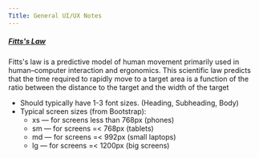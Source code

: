 ```yaml
---
Title: General UI/UX Notes
---
```


##### [Fitts's Law](https://en.wikipedia.org/wiki/Fitts%27s_law)

Fitts's law is a predictive model of human movement primarily used in human–computer interaction and ergonomics. This scientific law predicts that the time required to rapidly move to a target area is a function of the ratio between the distance to the target and the width of the target

* Should typically have 1-3 font sizes. (Heading, Subheading, Body)
* Typical screen sizes (from Bootstrap):
  * xs — for screens less than 768px (phones)
  * sm — for screens =< 768px (tablets)
  * md — for screens =< 992px (small laptops)
  * lg — for screens =< 1200px (big screens)
